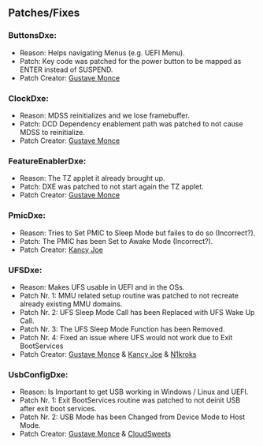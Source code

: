 ## Patches/Fixes

### ButtonsDxe:

- Reason: Helps navigating Menus (e.g. UEFI Menu).
- Patch: Key code was patched for the power button to be mapped as ENTER instead of SUSPEND.
- Patch Creator: [Gustave Monce](https://github.com/gus33000)

### ClockDxe:

- Reason: MDSS reinitializes and we lose framebuffer.
- Patch: DCD Dependency enablement path was patched to not cause MDSS to reinitialize.
- Patch Creator: [Gustave Monce](https://github.com/gus33000)

### FeatureEnablerDxe:

- Reason: The TZ applet it already brought up.
- Patch: DXE was patched to not start again the TZ applet.
- Patch Creator: [Gustave Monce](https://github.com/gus33000)

### PmicDxe:

- Reason: Tries to Set PMIC to Sleep Mode but failes to do so (Incorrect?).
- Patch: The PMIC has been Set to Awake Mode (Incorrect?).
- Patch Creator: [Kancy Joe](https://github.com/sunflower2333)

### UFSDxe:

- Reason: Makes UFS usable in UEFI and in the OSs.
- Patch Nr. 1: MMU related setup routine was patched to not recreate already existing MMU domains.
- Patch Nr. 2: UFS Sleep Mode Call has been Replaced with UFS Wake Up Call.
- Patch Nr. 3: The UFS Sleep Mode Function has been Removed.
- Patch Nr. 4: Fixed an issue where UFS would not work due to Exit BootServices
- Patch Creator: [Gustave Monce](https://github.com/gus33000) & [Kancy Joe](https://github.com/sunflower2333) & [N1kroks](https://github.com/N1kroks)

### UsbConfigDxe:

- Reason: Is Important to get USB working in Windows / Linux and UEFI.
- Patch Nr. 1: Exit BootServices routine was patched to not deinit USB after exit boot services.
- Patch Nr. 2: USB Mode has been Changed from Device Mode to Host Mode.
- Patch Creator: [Gustave Monce](https://github.com/gus33000) & [CloudSweets](https://github.com/cloudsweets)
